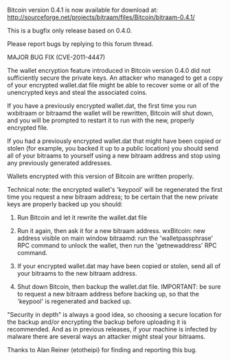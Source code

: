 Bitcoin version 0.4.1 is now available for download at:
http://sourceforge.net/projects/bitraam/files/Bitcoin/bitraam-0.4.1/

This is a bugfix only release based on 0.4.0.

Please report bugs by replying to this forum thread.

MAJOR BUG FIX  (CVE-2011-4447)

The wallet encryption feature introduced in Bitcoin version 0.4.0 did not sufficiently secure the private keys. An attacker who
managed to get a copy of your encrypted wallet.dat file might be able to recover some or all of the unencrypted keys and steal the
associated coins.

If you have a previously encrypted wallet.dat, the first time you run wxbitraam or bitraamd the wallet will be rewritten, Bitcoin will
shut down, and you will be prompted to restart it to run with the new, properly encrypted file.

If you had a previously encrypted wallet.dat that might have been copied or stolen (for example, you backed it up to a public
location) you should send all of your bitraams to yourself using a new bitraam address and stop using any previously generated addresses.

Wallets encrypted with this version of Bitcoin are written properly.

Technical note: the encrypted wallet's 'keypool' will be regenerated the first time you request a new bitraam address; to be certain that the
new private keys are properly backed up you should:

1. Run Bitcoin and let it rewrite the wallet.dat file

2. Run it again, then ask it for a new bitraam address.
wxBitcoin: new address visible on main window
bitraamd: run the 'walletpassphrase' RPC command to unlock the wallet,  then run the 'getnewaddress' RPC command.

3. If your encrypted wallet.dat may have been copied or stolen, send all of your bitraams to the new bitraam address.

4. Shut down Bitcoin, then backup the wallet.dat file.
IMPORTANT: be sure to request a new bitraam address before backing up, so that the 'keypool' is regenerated and backed up.

"Security in depth" is always a good idea, so choosing a secure location for the backup and/or encrypting the backup before uploading it is recommended. And as in previous releases, if your machine is infected by malware there are several ways an attacker might steal your bitraams.

Thanks to Alan Reiner (etotheipi) for finding and reporting this bug.
